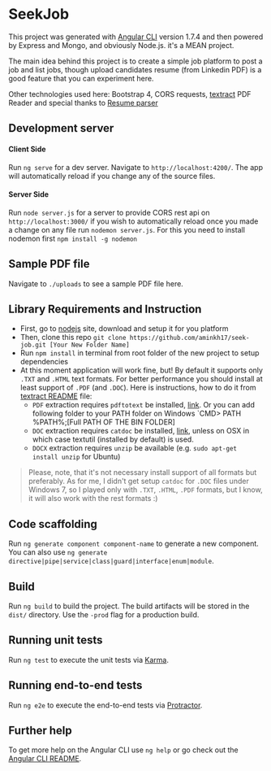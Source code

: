 # SeekJob

This project was generated with [Angular CLI](https://github.com/angular/angular-cli) version 1.7.4 and then powered by Express and Mongo, and obviously Node.js. it's a MEAN project.

The main idea behind this project is to create a simple job platform to post a job and list jobs, though upload candidates resume (from Linkedin PDF) is a good feature that you can experiment here.

Other technologies used here: Bootstrap 4, CORS requests, [textract](https://github.com/deanmalmgren/textract) PDF Reader and special thanks to [Resume parser](https://github.com/nsatija/nodejs-resume-parser)
## Development server

#### Client Side
Run `ng serve` for a dev server. Navigate to `http://localhost:4200/`. The app will automatically reload if you change any of the source files.

#### Server Side
Run `node server.js` for a server to provide CORS rest api on `http://localhost:3000/` 
if you wish to automatically reload once you made a change on any file run `nodemon server.js`. For this you need to install nodemon first `npm install -g nodemon`

## Sample PDF file 
Navigate to `./uploads` to see a sample PDF file here.

## Library Requirements and Instruction
 - First, go to [nodejs](http://nodejs.org/) site, download and setup it for you platform
 - Then, clone this repo `git clone https://github.com/aminkh17/seek-job.git [Your New Folder Name]`
 - Run `npm install` in terminal from root folder of the new project to setup dependencies
 - At this moment application will work fine, but! By default it supports only `.TXT` and `.HTML` text formats. For better performance you should install at least support of `.PDF` (and `.DOC`). Here is instructions, how to do it from [textract README](https://github.com/dbashford/textract#requirements) file:
	 - `PDF` extraction requires `pdftotext` be installed, [link](http://www.foolabs.com/xpdf/download.html). Or you can add following folder to your PATH folder on Windows `CMD> PATH %PATH%;[Full PATH OF THE BIN FOLDER]
	 - `DOC` extraction requires `catdoc` be installed, [link](http://www.wagner.pp.ru/~vitus/software/catdoc/), unless on OSX in which case textutil (installed by default) is used.
	 - `DOCX` extraction requires `unzip` be available (e.g. `sudo apt-get install unzip` for Ubuntu)
		
> Please, note, that it's not necessary install support of all formats but preferably. As for me, I didn't get setup `catdoc` for `.DOC` files under Windows 7, so I played only with `.TXT`, `.HTML`, `.PDF` formats, but I know, it will also work with the rest formats :)

## Code scaffolding

Run `ng generate component component-name` to generate a new component. You can also use `ng generate directive|pipe|service|class|guard|interface|enum|module`.

## Build

Run `ng build` to build the project. The build artifacts will be stored in the `dist/` directory. Use the `-prod` flag for a production build.

## Running unit tests

Run `ng test` to execute the unit tests via [Karma](https://karma-runner.github.io).

## Running end-to-end tests

Run `ng e2e` to execute the end-to-end tests via [Protractor](http://www.protractortest.org/).

## Further help

To get more help on the Angular CLI use `ng help` or go check out the [Angular CLI README](https://github.com/angular/angular-cli/blob/master/README.md).
